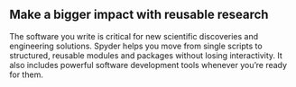 ## Make a bigger impact with reusable research

The software you write is critical for new scientific discoveries and engineering solutions. Spyder helps you move from single scripts to structured, reusable modules and packages without losing interactivity. It also includes powerful software development tools whenever you’re ready for them.
